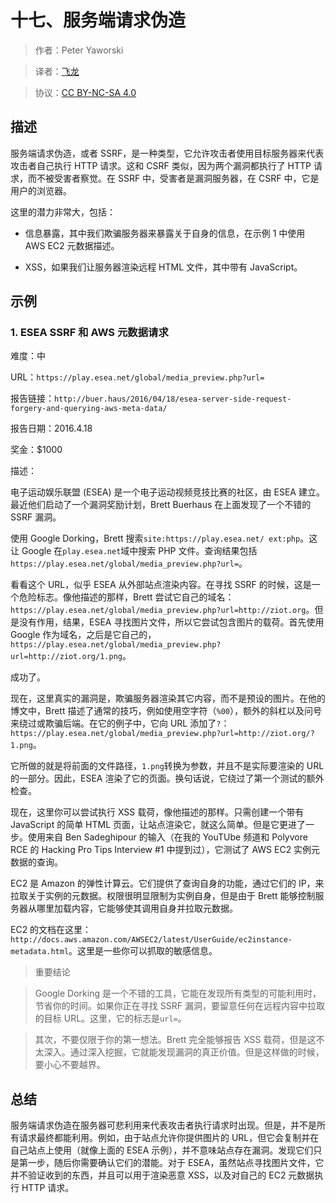# 十七、服务端请求伪造

> 作者：Peter Yaworski

> 译者：[飞龙](https://github.com/)

> 协议：[CC BY-NC-SA 4.0](http://creativecommons.org/licenses/by-nc-sa/4.0/)

## 描述

服务端请求伪造，或者 SSRF，是一种类型，它允许攻击者使用目标服务器来代表攻击者自己执行 HTTP 请求。这和 CSRF 类似，因为两个漏洞都执行了 HTTP 请求，而不被受害者察觉。在 SSRF 中，受害者是漏洞服务器，在 CSRF 中，它是用户的浏览器。

这里的潜力非常大，包括：

+   信息暴露，其中我们欺骗服务器来暴露关于自身的信息，在示例 1 中使用 AWS EC2 元数据描述。

+   XSS，如果我们让服务器渲染远程 HTML 文件，其中带有 JavaScript。

## 示例

### 1\. ESEA SSRF 和 AWS 元数据请求

难度：中

URL：`https://play.esea.net/global/media_preview.php?url=`

报告链接：`http://buer.haus/2016/04/18/esea-server-side-request-forgery-and-querying-aws-meta-data/`

报告日期：2016.4.18

奖金：$1000

描述：

电子运动娱乐联盟 (ESEA) 是一个电子运动视频竞技比赛的社区，由 ESEA 建立。最近他们启动了一个漏洞奖励计划，Brett Buerhaus 在上面发现了一个不错的 SSRF 漏洞。

使用 Google Dorking，Brett 搜索`site:https://play.esea.net/ ext:php`。这让 Google 在`play.esea.net`域中搜索 PHP 文件。查询结果包括`https://play.esea.net/global/media_preview.php?url=`。

看看这个 URL，似乎 ESEA 从外部站点渲染内容。在寻找 SSRF 的时候，这是一个危险标志。像他描述的那样，Brett 尝试它自己的域名：`https://play.esea.net/global/media_preview.php?url=http://ziot.org`。但是没有作用，结果，ESEA 寻找图片文件，所以它尝试包含图片的载荷。首先使用 Google 作为域名，之后是它自己的，`https://play.esea.net/global/media_preview.php?url=http://ziot.org/1.png`。

成功了。

现在，这里真实的漏洞是，欺骗服务器渲染其它内容，而不是预设的图片。在他的博文中，Brett 描述了通常的技巧，例如使用空字符（`%00`），额外的斜杠以及问号来绕过或欺骗后端。在它的例子中，它向 URL 添加了`?`：`https://play.esea.net/global/media_preview.php?url=http://ziot.org/?1.png`。

它所做的就是将前面的文件路径，`1.png`转换为参数，并且不是实际要渲染的 URL 的一部分。因此，ESEA 渲染了它的页面。换句话说，它绕过了第一个测试的额外检查。

现在，这里你可以尝试执行 XSS 载荷，像他描述的那样。只需创建一个带有 JavaScript 的简单 HTML 页面，让站点渲染它，就这么简单。但是它更进了一步。使用来自 Ben Sadeghipour 的输入（在我的 YouTUbe 频道和 Polyvore RCE 的 Hacking Pro Tips Interview #1 中提到过），它测试了 AWS EC2 实例元数据的查询。

EC2 是 Amazon 的弹性计算云。它们提供了查询自身的功能，通过它们的 IP，来拉取关于实例的元数据。权限很明显限制为实例自身，但是由于 Brett 能够控制服务器从哪里加载内容，它能够使其调用自身并拉取元数据。

EC2 的文档在这里：`http://docs.aws.amazon.com/AWSEC2/latest/UserGuide/ec2instance-metadata.html`。这里是一些你可以抓取的敏感信息。

> 重要结论

> Google Dorking 是一个不错的工具，它能在发现所有类型的可能利用时，节省你的时间。如果你正在寻找 SSRF 漏洞，要留意任何在远程内容中拉取的目标 URL。这里，它的标志是`url=`。

> 其次，不要仅限于你的第一想法。Brett 完全能够报告 XSS 载荷，但是这不太深入。通过深入挖掘，它就能发现漏洞的真正价值。但是这样做的时候，要小心不要越界。

## 总结

服务端请求伪造在服务器可悲利用来代表攻击者执行请求时出现。但是，并不是所有请求最终都能利用。例如，由于站点允许你提供图片的 URL，但它会复制并在自己站点上使用（就像上面的 ESEA 示例），并不意味站点存在漏洞。发现它们只是第一步，随后你需要确认它们的潜能。对于 ESEA，虽然站点寻找图片文件，它并不验证收到的东西，并且可以用于渲染恶意 XSS，以及对自己的 EC2 元数据执行 HTTP 请求。
